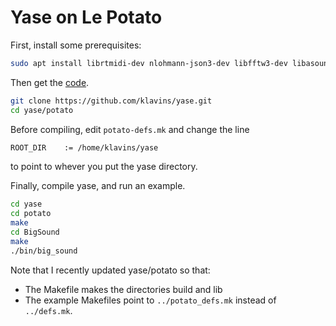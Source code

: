 # Yase on Le Potato

First, install some prerequisites:

```bash
sudo apt install librtmidi-dev nlohmann-json3-dev libfftw3-dev libasound2-dev
```

Then get the [code](https://github.com/klavins/yase). 

```bash
git clone https://github.com/klavins/yase.git
cd yase/potato
```

Before compiling, edit `potato-defs.mk` and change the line

```txt
ROOT_DIR    := /home/klavins/yase
```
to point to whever you put the yase directory.

Finally, compile yase, and run an example. 

```bash
cd yase
cd potato
make
cd BigSound
make
./bin/big_sound
```

Note that I recently updated yase/potato so that:
- The Makefile makes the directories build and lib
- The example Makefiles point to `../potato_defs.mk` instead of `../defs.mk`.
